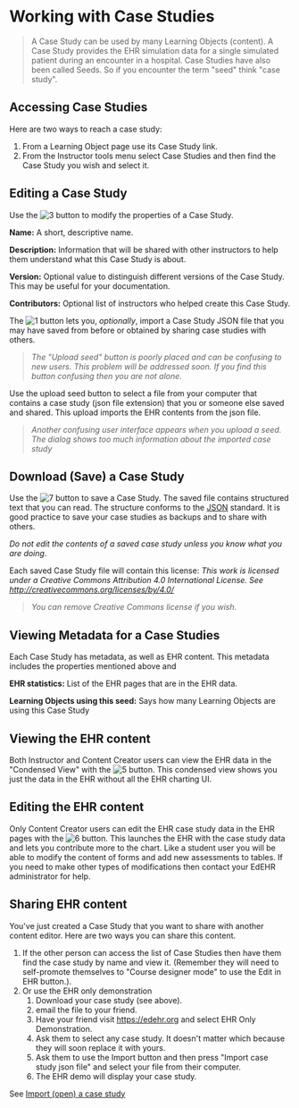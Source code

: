 # Working with Case Studies

> A Case Study can be used by many Learning Objects (content). A Case Study provides the EHR simulation data for a single simulated patient during an encounter in a hospital.
> Case Studies have also been called Seeds. So if you encounter the term "seed" think "case study".


## Accessing Case Studies

Here are two ways to reach a case study:

1. From a Learning Object page use its Case Study link.
2. From the Instructor tools menu select Case Studies and then find the Case Study you wish and select it.


## Editing a Case Study

Use the ![3] button to modify the properties of a Case Study.

**Name:** A short, descriptive name.

**Description:** Information that will be shared with other instructors to help them understand what this Case Study is about.

**Version:** Optional value to distinguish different versions of the Case Study. This may be useful for your documentation. 

**Contributors:** Optional list of instructors who helped create this Case Study.

The ![1] button lets you, *optionally*, import a Case Study JSON file that you may have saved from before or obtained by sharing case studies with others. 

> *The "Upload seed" button is poorly placed and can be confusing to new users. This problem will be addressed soon.  If you find this button confusing then you are not alone.*

Use the upload seed button to select a file from your computer that contains a case study (json file extension) that you or someone else saved and shared. This upload imports the EHR contents from the json file. 

> *Another confusing user interface appears when you upload a seed. The dialog shows too much information about the imported case study*
 

## Download (Save) a Case Study

Use the ![7] button to save a Case Study. The saved file contains structured text that you can read. The structure conforms to the [JSON](http://www.json.org/) standard. It is good practice to save your case studies as backups and to share with others. 

*Do not edit the contents of a saved case study unless you know what you are doing.*

Each saved Case Study file will contain this license: *This work is licensed under a Creative Commons Attribution 4.0 International License. See http://creativecommons.org/licenses/by/4.0/*

> *You can remove Creative Commons license if you wish.* 



## Viewing Metadata for a Case Studies

Each Case Study has metadata, as well as EHR content. This metadata includes the properties mentioned above and

**EHR statistics:** List of the EHR pages that are in the EHR data.

**Learning Objects using this seed:** Says how many Learning Objects are using this Case Study

## Viewing the EHR content

Both Instructor and Content Creator users can view the EHR data in the "Condensed View" with the ![5] button.  This condensed view shows you just the data in the EHR without all the EHR charting UI.

## Editing the EHR content

Only Content Creator users can edit the EHR case study data in the EHR pages with the ![6] button. This launches the EHR with the case study data and lets you contribute more to the chart. Like a student user you will be able to modify the content of forms and add new assessments to tables. If you need to make other types of modifications then contact your EdEHR administrator for help.

## Sharing EHR content

You've just created a Case Study that you want to share with another content editor. Here are two ways you can share this content.

1. If the other person can access the list of Case Studies then have them find the case study by name and view it. (Remember they will need to self-promote themselves to "Course designer mode" to use the Edit in EHR button.).
2. Or use the EHR only demonstration
   1. Download your case study (see above).
   1. email the file to your friend.
   2. Have your friend visit https://edehr.org and select EHR Only Demonstration.
   3. Ask them to select any case study. It doesn't matter which because they will soon replace it with yours.
   4. Ask them to use the Import button and then press "Import case study json file" and select your file from their computer.
   5. The EHR demo will display your case study.

See [Import (open) a case study](/demo-ehr/#import-open-a-case-study)

[1]: ../images/upload-seed-button.png "Upload seed"
[2]: ../images/duplicate-button.png "Duplicate"
[3]: ../images/properties-button.png "Properties"
[4]: ../images/activity-lobj-seed.png "Activity, Learning Object, Case Study"
[5]: ../images/view-data-button.png "View case study"
[6]: ../images/edit-in-ehr-button.png "Edit in EHR"
[7]: ../images/download-button.png "Download"
